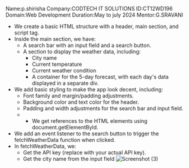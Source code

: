 Name:p.shirisha
Company:CODTECH IT SOLUTIONS
ID:CT12WD196
Domain:Web Development
Duration:May to july 2024
Mentor:G.SRAVANI
- We create a basic HTML structure with a header, main section, and script tag.
- Inside the main section, we have:
    - A search bar with an input field and a search button.
    - A section to display the weather data, including:
        - City name
        - Current temperature
        - Current weather condition
        - A container for the 5-day forecast, with each day's data displayed in a separate div.
- We add basic styling to make the app look decent, including:
    - Font family and margin/padding adjustments.
    - Background color and text color for the header.
    - Padding and width adjustments for the search bar and input field.
    - - We get references to the HTML elements using document.getElementById.
- We add an event listener to the search button to trigger the fetchWeatherData function when clicked.
- In fetchWeatherData, we:
    - Get the API key (replace with your actual API key).
    - Get the city name from the input field
  ![Screenshot (3)](https://github.com/polankishirisha/CODTECH-Task2/assets/174591429/eda0980e-0cc0-4338-bdda-00c10f3d43f5)

      
